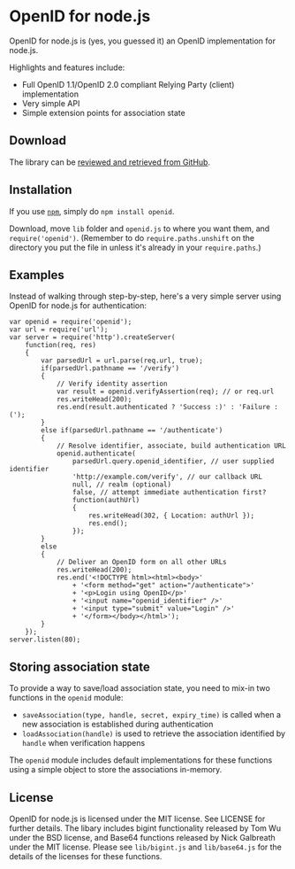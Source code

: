 # OpenID for node.js

OpenID for node.js is (yes, you guessed it) an OpenID implementation for node.js. 

Highlights and features include:
- Full OpenID 1.1/OpenID 2.0 compliant Relying Party (client) implementation
- Very simple API
- Simple extension points for association state

## Download

The library can be [reviewed and retrieved from GitHub](http://github.com/havard/node-openid).

## Installation

If you use [`npm`](http://npmjs.org), simply do `npm install openid`.

Download, move `lib` folder and `openid.js` to where you want them, and
`require('openid')`. (Remember to do `require.paths.unshift` on the directory
you put the file in unless it's already in your `require.paths`.)

## Examples

Instead of walking through step-by-step, here's a very simple server 
using OpenID for node.js for authentication:

    var openid = require('openid');
    var url = require('url');
    var server = require('http').createServer(
        function(req, res)
        {
            var parsedUrl = url.parse(req.url, true);
            if(parsedUrl.pathname == '/verify')
            {
                // Verify identity assertion
                var result = openid.verifyAssertion(req); // or req.url
                res.writeHead(200);
                res.end(result.authenticated ? 'Success :)' : 'Failure :(');
            }
            else if(parsedUrl.pathname == '/authenticate')
            {
                // Resolve identifier, associate, build authentication URL
                openid.authenticate(
                    parsedUrl.query.openid_identifier, // user supplied identifier
                    'http://example.com/verify', // our callback URL
                    null, // realm (optional)
                    false, // attempt immediate authentication first?
                    function(authUrl)
                    {
                        res.writeHead(302, { Location: authUrl });
                        res.end();
                    });
            }
            else
            {
                // Deliver an OpenID form on all other URLs
                res.writeHead(200);
                res.end('<!DOCTYPE html><html><body>'
                    + '<form method="get" action="/authenticate">'
                    + '<p>Login using OpenID</p>'
                    + '<input name="openid_identifier" />'
                    + '<input type="submit" value="Login" />'
                    + '</form></body></html>');
            }
        });
    server.listen(80);

## Storing association state

To provide a way to save/load association state, you need to mix-in two functions in
the `openid` module:
 - `saveAssociation(type, handle, secret, expiry_time)` is called when a new association is established during authentication
 - `loadAssociation(handle)` is used to retrieve the association identified by `handle` when verification happens

The `openid` module includes default implementations for these functions using a simple object to store the associations in-memory.



## License

OpenID for node.js is licensed under the MIT license. See LICENSE for further details. 
The libary includes bigint functionality released by Tom Wu under the BSD license, 
and Base64 functions released by Nick Galbreath under the MIT license. Please see 
`lib/bigint.js` and `lib/base64.js` for the details of the licenses for these functions.
